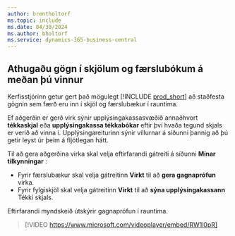```yaml
---
author: brentholtorf
ms.topic: include
ms.date: 04/30/2024
ms.author: bholtorf
ms.service: dynamics-365-business-central
---
```

## Athugaðu gögn í skjölum og færslubókum á meðan þú vinnur

Kerfisstjórinn getur gert það mögulegt [!INCLUDE [prod_short](prod_short.md)] að staðfesta gögnin sem færð eru inn í skjöl og færslubækur í rauntíma.

Ef aðgerðin er gerð virk sýnir upplýsingakassasvæðið annaðhvort **tékkaskjal** eða **upplýsingakassa tékkabókar** eftir því hvaða tegund skjals er verið að vinna í. Upplýsingareiturinn sýnir villurnar á síðunni þannig að þú getir leyst úr þeim á fljótlegan hátt.

Til að gera aðgerðina virka skal velja eftirfarandi gátreiti á síðunni **Mínar tilkynningar** :

* Fyrir færslubækur skal velja gátreitinn **Virkt** til að **gera gagnaprófun** virka.
* Fyrir fylgiskjöl skal velja gátreitinn **Virkt** til að **sýna upplýsingakassann** Tékki skjals.

Eftirfarandi myndskeið útskýrir gagnaprófun í rauntíma.

> [!VIDEO https://www.microsoft.com/videoplayer/embed/RW1l0pR]